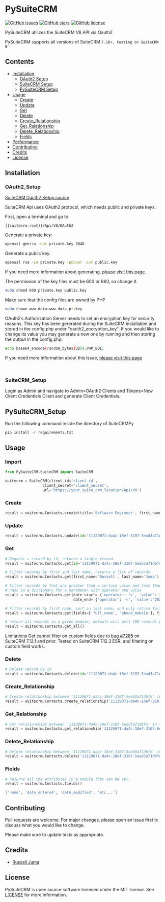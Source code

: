# PySuiteCRM  
[![GitHub issues](https://img.shields.io/github/issues/RussellJuma/PySuiteCRM)](https://github.com/RussellJuma/PySuiteCRM/issues)
[![GitHub stars](https://img.shields.io/github/stars/RussellJuma/PySuiteCRM)](https://github.com/RussellJuma/PySuiteCRM/stargazers)
[![GitHub license](https://img.shields.io/github/license/RussellJuma/PySuiteCRM)](https://github.com/RussellJuma/PySuiteCRM/blob/master/LICENSE)

PySuiteCRM utilizes the SuiteCRM V8 API via Oauth2

PySuiteCRM supports all versions of SuiteCRM `7.10+, testing on SuiteCRM 8`

## Contents

- [Installation](#Installation)
    - [OAuth2 Setup](#OAuth2_Setup)
    - [SuiteCRM Setup](#SuiteCRM_Setup)
    - [PySuiteCRM Setup](#PySuiteCRM_Setup)
- [Usage](#Usage)
    - [Create](#Create)
    - [Update](#Update)
    - [Get](#Get) 
    - [Delete](#Delete)
    - [Create_Relationship](#Create_Relationship)
    - [Get_Relationship](#Get_Relationship)
    - [Delete_Relationship](#Delete_Relationship)
    - [Fields](#Fields)
- [Performance](#Performance)
- [Contributing](#Contributing)
- [Credits](#Credits)
- [License](#License)

## Installation
### OAuth2_Setup
[SuiteCRM Oauth2 Setup source](https://docs.suitecrm.com/developer/api/developer-setup-guide/json-api/#_generate_private_and_public_key_for_oauth2)

SuiteCRM Api uses OAuth2 protocol, which needs public and private keys.

First, open a terminal and go to 
```
{{suitecrm.root}}/Api/V8/OAuth2
```

Generate a private key:
```bash
openssl genrsa -out private.key 2048
```

Generate a public key:
```bash
openssl rsa -in private.key -pubout -out public.key
```
If you need more information about generating, [please visit this page](https://oauth2.thephpleague.com/installation/).

The permission of the key files must be 600 or 660, so change it.
```bash
sudo chmod 600 private.key public.key
```

Make sure that the config files are owned by PHP
```bash
sudo chown www-data:www-data p*.key
```

OAuth2’s Authorization Server needs to set an encryption key for security reasons. This key has been gererated during the SuiteCRM installation and stored in the config.php under "oauth2_encryption_key". If you would like to change its value you may generate a new one by running and then storing the output in the config.php.
```bash
echo base64_encode(random_bytes(32)).PHP_EOL;
```
If you need more information about this issue, [please visit this page](https://oauth2.thephpleague.com/v5-security-improvements/)

<br/>

### SuiteCRM_Setup
Login as Admin and navigate to Admin>OAuth2 Clients and Tokens>New Client Credentials Client and generate Client Credentials.

## PySuiteCRM_Setup
Run the following command inside the directory of SuiteCRMPy
```bash
pip install -r requirements.txt
```

## Usage
### Import
```python
from PySuiteCRM.SuiteCRM import SuiteCRM

suitecrm = SuiteCRM(client_id='client_id',
                 client_secret='client_secret',
                 url='https://your_suite_crm_location/Api/V8')

```

### Create
```python
result = suitecrm.Contacts.create(title='Software Engineer', first_name='Russell', last_name='Juma')
```

### Update
```python
result = suitecrm.Contacts.update(id='11129071-da4c-18ef-3107-5ead3a71d6fe', account_id='555-555-5555')
```

### Get
```python
# Request a record by id, returns a single record.
result = suitecrm.Contacts.get(id='11129071-da4c-18ef-3107-5ead3a71d6fe')

# Filter records by first and last name, returns a list of records.
result = suitecrm.Contacts.get(first_name='Russell', last_name='Juma')

# Filter records by that are greater than a certain value and less than a certain value.
# Pass in a dictionary for a parameter with operator and value
result = suitecrm.Contacts.get(date_start= {'operator': '>', 'value':'2020-05-08T09:59:00+00:00'}, 
                               date_end= {'operator': '<', 'value':'2022-05-08T09:59:00+00:00'})

# Filter records by first name, sort on last name, and only return full name and mobile phone in the records.
result = suitecrm.Contacts.get(fields=['full_name', 'phone_mobile'], first_name= 'Sarah', sort='last_name')

# return all records in a given module, default will pull 100 records per Get request to API.
result = suitecrm.Contacts.get_all()

```
Limitations
Get cannot filter on custom fields due to [bug #7285](https://github.com/salesagility/SuiteCRM/issues/7285) 
on SuiteCRM 7.12.1 and prior. Tested on SuiteCRM 7.12.3 ESR, and filtering on custom field works.

### Delete
```python
# Delete record by id
result = suitecrm.Contacts.delete(id='11129071-da4c-18ef-3107-5ead3a71d6fe')
```

### Create_Relationship
```python
# Create relationship between '11129071-da4c-18ef-3107-5ead3a71d6fe' in the Contacts and Accounts with id ='555-555-5555'
result = suitecrm.Contacts.create_relationship('11129071-da4c-18ef-3107-5ead3a71d6fe', 'Accounts', '555-555-5555')
```
### Get_Relationship
```python
# Get relationships between '11129071-da4c-18ef-3107-5ead3a71d6fe' in the Contacts with any in Accounts.
result = suitecrm.Contacts.get_relationship('11129071-da4c-18ef-3107-5ead3a71d6fe', 'Accounts')
```
### Delete_Relationship
```python
# Delete relationship between '11129071-da4c-18ef-3107-5ead3a71d6fe' in the Contacts and Accounts with id ='555-555-5555'
result = suitecrm.Contacts.delete('11129071-da4c-18ef-3107-5ead3a71d6fe', 'Accounts', '555-555-5555')
```

### Fields
```python
# Returns all the attributes in a module that can be set.
result = suitecrm.Contacts.fields()

['name', 'date_entered', 'date_modified', 'etc...']
```

## Contributing
Pull requests are welcome. For major changes, please open an issue first to discuss what you would like to change.

Please make sure to update tests as appropriate.

## Credits
- [Russell Juma](https://github.com/RussellJuma)

## License
PySuiteCRM is open source software licensed under the MIT license. See [LICENSE](LICENSE) for more information.
